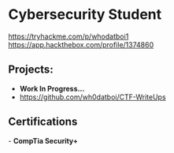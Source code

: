 <h1>Cybersecurity Student</a></h1>

https://tryhackme.com/p/whodatboi1 <br>
https://app.hackthebox.com/profile/1374860

<h2>Projects:</h2>

- <b>Work In Progress...</b>
- https://github.com/wh0datboi/CTF-WriteUps

<h2>Certifications</h2>
- <b>CompTia Security+</b>
